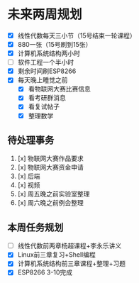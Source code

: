 # 未来两周规划
- [x] 线性代数每天三小节（15号结束一轮课程）
- [x] 880一张（15号刷到15张）
- [x] 计算机系统结构两小时
- [ ] 软件工程一个半小时
- [x] 剩余时间刷ESP8266
- [x] 每天晚上睡觉之前
	- [x] 看物联网大赛比赛信息
	- [x] 看考研群消息
	- [x] 看复试帖子
	- [x] 整理数学

## 待处理事务
1. [x] 物联网大赛作品要求
2. [x] 物联网大赛资金申请
3. [x] 后端
4. [x] 视频
5. [x] 周五晚之前实验室整理
6. [x] 周六晚之前例会整理

## 本周任务规划
- [ ] 线性代数前两章杨超课程+李永乐讲义
- [x] Linux前三章复习+Shell编程
- [x] 计算机系统结构前三章课程+整理+习题
- [x] ESP8266 3-10完成